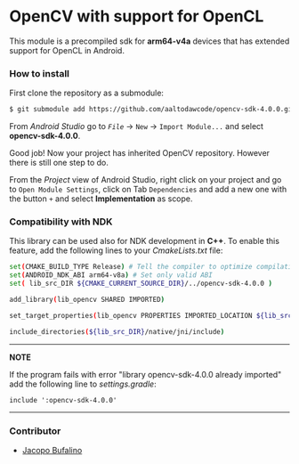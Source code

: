 # OpenCV with support for OpenCL

This module is a precompiled sdk for **arm64-v4a** devices that has extended support for OpenCL in Android. 


### How to install
First clone the repository as a submodule:
```sh
$ git submodule add https://github.com/aaltodawcode/opencv-sdk-4.0.0.git
```
From *Android Studio* go to *`File`* &rarr; `New` &rarr; `Import Module...` and select **opencv-sdk-4.0.0**. 

Good job! Now your project has inherited OpenCV repository. However there is still one step to do.

From  the *Project* view of Android Studio, right click on your project and go to `Open Module Settings`, click on Tab `Dependencies` and add a new one with the button `+` and select **Implementation** as scope. 


### Compatibility with NDK
This library can be used also for NDK development in **C++**. To enable this feature, add the following lines to your *CmakeLists.txt* file:

```sh
set(CMAKE_BUILD_TYPE Release) # Tell the compiler to optimize compilation
set(ANDROID_NDK_ABI arm64-v8a) # Set only valid ABI
set( lib_src_DIR ${CMAKE_CURRENT_SOURCE_DIR}/../opencv-sdk-4.0.0 )

add_library(lib_opencv SHARED IMPORTED)

set_target_properties(lib_opencv PROPERTIES IMPORTED_LOCATION ${lib_src_DIR}/native/libs/arm64-v8a/libopencv_java4.so)

include_directories(${lib_src_DIR}/native/jni/include)
```

---
**NOTE**

If the program fails with error "library opencv-sdk-4.0.0 already imported" add the following line to *settings.gradle*:
```
include ':opencv-sdk-4.0.0'
```
---

### Contributor ###
- [Jacopo Bufalino](https://github.com/jackap)
